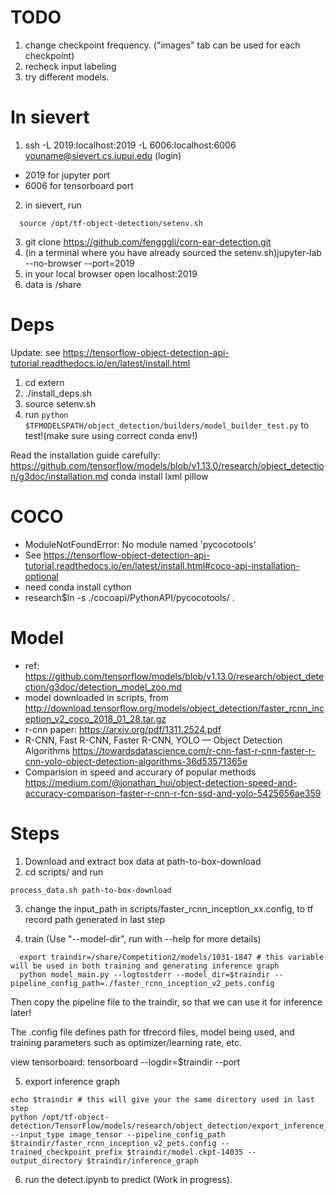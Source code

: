 TODO
=========
1. change checkpoint frequency. ("images" tab can be used for each checkpoint)
2. recheck input labeling
3. try different models.

In sievert
==========

1. ssh -L 2019:localhost:2019 -L 6006:localhost:6006 youname@sievert.cs.iupui.edu (login)
  - 2019 for jupyter port
  - 6006 for tensorboard port

2. in sievert, run
  ```
    source /opt/tf-object-detection/setenv.sh
  ```
3. git clone https://github.com/fengggli/corn-ear-detection.git
4. (in a terminal where you have already sourced  the setenv.sh)jupyter-lab --no-browser --port=2019
5. in your local browser open localhost:2019
6. data is /share

Deps
=========
Update: see https://tensorflow-object-detection-api-tutorial.readthedocs.io/en/latest/install.html
1. cd extern
1. ./install_deps.sh
2. source setenv.sh
3. run ``python $TFMODELSPATH/object_detection/builders/model_builder_test.py`` to test!(make sure using correct conda env!)

Read the installation guide carefully:
  https://github.com/tensorflow/models/blob/v1.13.0/research/object_detection/g3doc/installation.md
conda install lxml pillow

COCO
=========
* ModuleNotFoundError: No module named 'pycocotools'
* See https://tensorflow-object-detection-api-tutorial.readthedocs.io/en/latest/install.html#coco-api-installation-optional
* need conda install cython
* research$ln -s ./cocoapi/PythonAPI/pycocotools/ .


Model
===========

* ref: https://github.com/tensorflow/models/blob/v1.13.0/research/object_detection/g3doc/detection_model_zoo.md
* model downloaded in scripts, from http://download.tensorflow.org/models/object_detection/faster_rcnn_inception_v2_coco_2018_01_28.tar.gz
* r-cnn paper: https://arxiv.org/pdf/1311.2524.pdf
* R-CNN, Fast R-CNN, Faster R-CNN, YOLO — Object Detection Algorithms https://towardsdatascience.com/r-cnn-fast-r-cnn-faster-r-cnn-yolo-object-detection-algorithms-36d53571365e
* Comparision in speed and accurary of popular methods https://medium.com/@jonathan_hui/object-detection-speed-and-accuracy-comparison-faster-r-cnn-r-fcn-ssd-and-yolo-5425656ae359

Steps
===========
1. Download and extract box data at path-to-box-download
2. cd scripts/ and run 
  ```
  process_data.sh path-to-box-download
  ```
3. change the input_path in scripts/faster_rcnn_inception_xx.config, to tf record path generated in last step

4. train (Use "--model-dir", run with --help for more details)
```shell
  export traindir=/share/Competition2/models/1031-1847 # this variable will be used in both training and generating inference graph
  python model_main.py --logtostderr --model_dir=$traindir --pipeline_config_path=./faster_rcnn_inception_v2_pets.config
```
  Then copy the pipeline file to the traindir, so that we can use it for inference later!

The .config file defines path for tfrecord files, model being used, and training parameters such as optimizer/learning rate, etc.

view tensorboard:
  tensorboard --logdir=$traindir --port

5. export inference graph
  ```shell
  echo $traindir # this will give your the same directory used in last step
  python /opt/tf-object-detection/TensorFlow/models/research/object_detection/export_inference_graph.py --input_type image_tensor --pipeline_config_path $traindir/faster_rcnn_inception_v2_pets.config --trained_checkpoint_prefix $traindir/model.ckpt-14035 --output_directory $traindir/inference_graph
  ```

6. run the detect.ipynb to predict (Work in progress).

